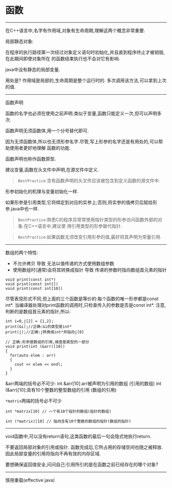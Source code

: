 # 函数
---

在C++语言中,名字有作用域,对象有生命周期,理解这两个概念非常重要.

局部静态对象:

在程序的执行路径第一次经过对象定义语句时初始化,并且直到程序终止才被销毁,在此期间即使对象所在
的函数结束执行也不会对它有影响.

java中没有静态的局部变量.

用处是?
作用域是局部的,生命周期是整个运行时的.
多次调用该方法,可以拿到上次的值.

---

函数声明

函数的名字也必须在使用之前声明.类似于变量,函数只能定义一次,但可以声明多次.

函数声明无须函数体,用一个分号替代即可.

因为无须函数体,所以也无须形参名字.尽管,写上形参的名字还是有用处的,可以帮助使用者更好地理解
函数的功能.

函数声明也称作函数原型.

建议变量,函数在头文件中声明,在源文件中定义.

>`BestPractice`:含有函数声明的头文件应该被包含到定义函数的源文件中.

形参初始化的机理与变量初始化一样.

如果形参是引用类型,它将绑定到对应的实参上;否则,将实参的值拷贝后赋给形参.java中也一样.

>`BestPractice`:熟悉C的程序员常常使用指针类型的形参访问函数外部的对象.在C++语言中,建议使
用引用类型的形参替代指针.

>`BestPractice`:如果函数无须改变引用形参的值,最好将其声明为常量引用.

---

数组的两个特性:
- 不允许拷贝 导致 无法以值传递的方式使用数组参数
- 使用数组时(通常)会将其转换成指针 导致 传递的参数时指向数组首元素的指针

```
void print(const int*)
void print(const int[])
void print(const int[10])
```
尽管表现形式不同,但上面的三个函数是等价的:每个函数的唯一形参都是const int*.
当编译器处理对print函数的调用时,只检查传入的参数是否是const int*.
注意,判断的是数组首元素的指针,所以:
```
int i=0,j[2] = {1,2};
print(&i);//正确:&i的类型是int*
print(j);//正确:j转换成int*并指向j[0]
```

```
// 正确:形参是数组的引用,维度是类型的一部分
void print(int (&arr)[10])
{
  for(auto elem : arr)
  {
    cout << elem << endl;
  }
}
```
&arr两端的括号必不可少:
int &arr[10]:arr被声明为引用的数组 (引用的数组)
int (&arr)[10]:具有10个整数的整型数组的引用 (数组的引用)

`*matrix`两端的括号必不可少

```
int *matrix[10] // 一个有10个指针的数组(指针的数组)
```

```
int (*matrix)[10] // 指向含有10个整数的数组的指针(数组的指针)
```

---

void函数中,可以没有return语句,这类函数的最后一句会隐式地执行return.

不要返回局部对象的引用或指针.
函数完成后,它所占用的存储空间也随之被释放.因此局部变量的引用将指向不再有效的内存区域.

要想确保返回值安全,问问自己:引用所引的是在函数之前已经存在的哪个对象?

---

慎用重载(effective java)
